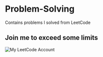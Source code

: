 # Problem-Solving
Contains problems I solved from LeetCode

## Join me to exceed some limits
![My LeetCode Account](https://leetcode.com/ahmedllshafiey/)
